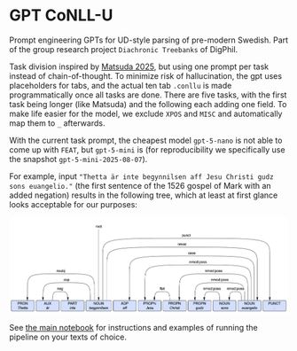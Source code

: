 # GPT CoNLL-U
Prompt engineering GPTs for UD-style parsing of pre-modern Swedish.
Part of the group research project ``Diachronic Treebanks`` of DigPhil.

Task division inspired by [Matsuda 2025](media/Matsuda-2025-LLM-dependency-parsing.pdf), but using one prompt per task instead of chain-of-thought. 
To minimize risk of hallucination, the gpt uses placeholders for tabs, 
and the actual ten tab `.conllu` is made programmatically once all tasks are done. There are five tasks, with the first task being longer (like Matsuda) and the following each adding one field. To make life easier for the model, we exclude `XPOS` and `MISC` and automatically map them to `_` afterwards.

With the current task prompt, the cheapest model `gpt-5-nano`
is not able to come up with `FEAT`, but `gpt-5-mini` is (for reproducibility we specifically use the snapshot `gpt-5-mini-2025-08-07`).

For example, input `"Thetta är inte begynnilsen aff Jesu Christi gudz sons euangelio."` (the first sentence of the 1526 gospel of Mark with an added negation) results in the following tree, which at least at first glance looks acceptable for our purposes:

![Conllu viewer example](media/conllu-viewer-example.png)

See [the main notebook](main.ipynb) for instructions and examples of running the pipeline on your texts of choice.